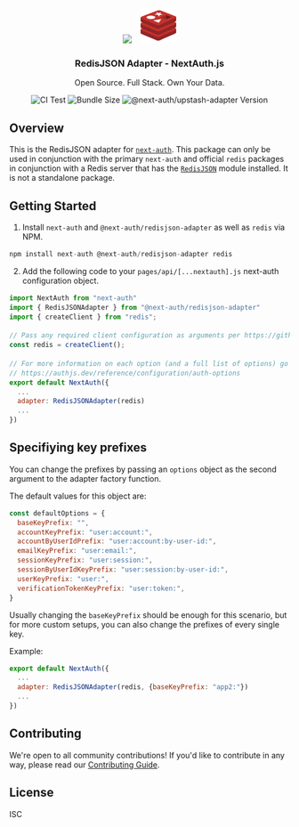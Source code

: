 <p align="center">
   <br/>
   <a href="https://authjs.dev" target="_blank"><img height="64px" src="https://authjs.dev/img/logo/logo-sm.png" /></a>&nbsp;&nbsp;&nbsp;&nbsp;<img height="64px" src="logo.svg" />
   <h3 align="center"><b>RedisJSON Adapter</b> - NextAuth.js</h3>
   <p align="center">
   Open Source. Full Stack. Own Your Data.
   </p>
   <p align="center" style="align: center;">
      <img src="https://github.com/nextauthjs/next-auth/actions/workflows/release.yml/badge.svg?branch=main" alt="CI Test" />
      <img src="https://img.shields.io/bundlephobia/minzip/@next-auth/redisjson-adapter" alt="Bundle Size"/>
      <img src="https://img.shields.io/npm/v/@next-auth/redisjson-adapter" alt="@next-auth/upstash-adapter Version" />
   </p>
</p>

## Overview

This is the RedisJSON adapter for [`next-auth`](https://authjs.dev). This package can only be used in conjunction with the primary `next-auth` and official `redis` packages in conjunction with a Redis server that has the [`RedisJSON`](https://redis.io/docs/stack/json/) module installed. It is not a standalone package.

## Getting Started

1. Install `next-auth` and `@next-auth/redisjson-adapter` as well as `redis` via NPM.

```js
npm install next-auth @next-auth/redisjson-adapter redis
```

2. Add the following code to your `pages/api/[...nextauth].js` next-auth configuration object.

```js
import NextAuth from "next-auth"
import { RedisJSONAdapter } from "@next-auth/redisjson-adapter"
import { createClient } from "redis";

// Pass any required client configuration as arguments per https://github.com/redis/node-redis/blob/master/docs/client-configuration.md
const redis = createClient();

// For more information on each option (and a full list of options) go to
// https://authjs.dev/reference/configuration/auth-options
export default NextAuth({
  ...
  adapter: RedisJSONAdapter(redis)
  ...
})
```

## Specifiying key prefixes

You can change the prefixes by passing an `options` object as the second argument to the adapter factory function.

The default values for this object are:

```js
const defaultOptions = {
  baseKeyPrefix: "",
  accountKeyPrefix: "user:account:",
  accountByUserIdPrefix: "user:account:by-user-id:",
  emailKeyPrefix: "user:email:",
  sessionKeyPrefix: "user:session:",
  sessionByUserIdKeyPrefix: "user:session:by-user-id:",
  userKeyPrefix: "user:",
  verificationTokenKeyPrefix: "user:token:",
}
```

Usually changing the `baseKeyPrefix` should be enough for this scenario, but for more custom setups, you can also change the prefixes of every single key.

Example:

```js
export default NextAuth({
  ...
  adapter: RedisJSONAdapter(redis, {baseKeyPrefix: "app2:"})
  ...
})
```

## Contributing

We're open to all community contributions! If you'd like to contribute in any way, please read our [Contributing Guide](https://github.com/nextauthjs/.github/blob/main/CONTRIBUTING.md).

## License

ISC
